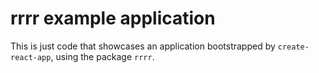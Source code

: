 # rrrr example application

This is just code that showcases an application bootstrapped by `create-react-app`, using the package `rrrr`.
